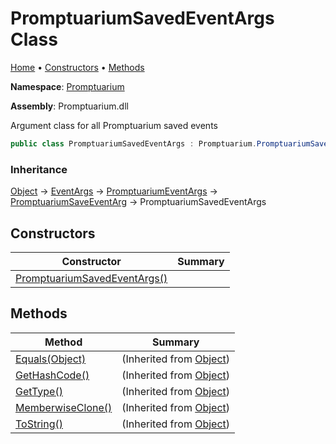 # PromptuariumSavedEventArgs Class

[Home](../../README.md) &#x2022; [Constructors](#constructors) &#x2022; [Methods](#methods)

**Namespace**: [Promptuarium](../README.md)

**Assembly**: Promptuarium\.dll

  
Argument class for all Promptuarium saved events

```csharp
public class PromptuariumSavedEventArgs : Promptuarium.PromptuariumSaveEventArg
```

### Inheritance

[Object](https://docs.microsoft.com/en-us/dotnet/api/system.object) &#x2192; [EventArgs](https://docs.microsoft.com/en-us/dotnet/api/system.eventargs) &#x2192; [PromptuariumEventArgs](../PromptuariumEventArgs/README.md) &#x2192; [PromptuariumSaveEventArg](../PromptuariumSaveEventArg/README.md) &#x2192; PromptuariumSavedEventArgs

## Constructors

| Constructor | Summary |
| ----------- | ------- |
| [PromptuariumSavedEventArgs()](-ctor/README.md) | |

## Methods

| Method | Summary |
| ------ | ------- |
| [Equals(Object)](https://docs.microsoft.com/en-us/dotnet/api/system.object.equals) |  \(Inherited from [Object](https://docs.microsoft.com/en-us/dotnet/api/system.object)\) |
| [GetHashCode()](https://docs.microsoft.com/en-us/dotnet/api/system.object.gethashcode) |  \(Inherited from [Object](https://docs.microsoft.com/en-us/dotnet/api/system.object)\) |
| [GetType()](https://docs.microsoft.com/en-us/dotnet/api/system.object.gettype) |  \(Inherited from [Object](https://docs.microsoft.com/en-us/dotnet/api/system.object)\) |
| [MemberwiseClone()](https://docs.microsoft.com/en-us/dotnet/api/system.object.memberwiseclone) |  \(Inherited from [Object](https://docs.microsoft.com/en-us/dotnet/api/system.object)\) |
| [ToString()](https://docs.microsoft.com/en-us/dotnet/api/system.object.tostring) |  \(Inherited from [Object](https://docs.microsoft.com/en-us/dotnet/api/system.object)\) |

